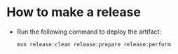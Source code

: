 How to make a release
=====================

* Run the following command to deploy the artifact:

  ```
  mvn release:clean release:prepare release:perform
  ```

